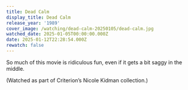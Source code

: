 ```yaml
---
title: Dead Calm
display_title: Dead Calm
release_year: '1989'
cover_image: /watching/dead-calm-20250105/dead-calm.jpg
watched_date: 2025-01-05T00:00:00.000Z
date: 2025-01-12T22:28:54.000Z
rewatch: false
---
```

So much of this movie is ridiculous fun, even if it gets a bit saggy in the middle.

(Watched as part of Criterion’s Nicole Kidman collection.)
